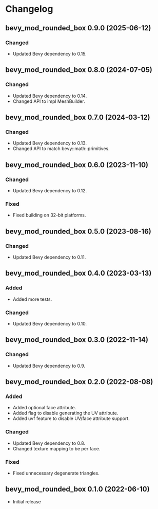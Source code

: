 # Changelog

## bevy_mod_rounded_box 0.9.0 (2025-06-12)

### Changed
- Updated Bevy dependency to 0.15.

## bevy_mod_rounded_box 0.8.0 (2024-07-05)

### Changed
- Updated Bevy dependency to 0.14.
- Changed API to impl MeshBuilder.

## bevy_mod_rounded_box 0.7.0 (2024-03-12)

### Changed
- Updated Bevy dependency to 0.13.
- Changed API to match bevy::math::primitives.

## bevy_mod_rounded_box 0.6.0 (2023-11-10)

### Changed
- Updated Bevy dependency to 0.12.

### Fixed
- Fixed building on 32-bit platforms.

## bevy_mod_rounded_box 0.5.0 (2023-08-16)

### Changed
- Updated Bevy dependency to 0.11.

## bevy_mod_rounded_box 0.4.0 (2023-03-13)

### Added
- Added more tests.

### Changed
- Updated Bevy dependency to 0.10.

## bevy_mod_rounded_box 0.3.0 (2022-11-14)

### Changed
- Updated Bevy dependency to 0.9.

## bevy_mod_rounded_box 0.2.0 (2022-08-08)

### Added
- Added optional face attribute.
- Added flag to disable generating the UV attribute.
- Added uvf feature to disable UV/face attribute support.

### Changed
- Updated Bevy dependency to 0.8.
- Changed texture mapping to be per face.

### Fixed
- Fixed unnecessary degenerate triangles.

## bevy_mod_rounded_box 0.1.0 (2022-06-10)

- Initial release

